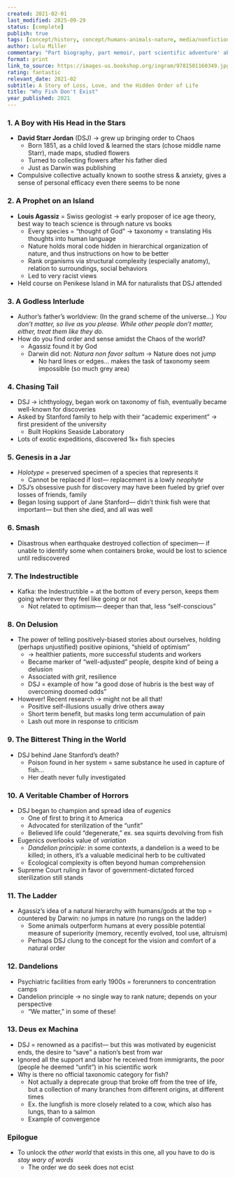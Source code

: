 ```yaml
---
created: 2021-02-01
last_modified: 2025-09-29
status: [complete]
publish: true
tags: [concept/history, concept/humans-animals-nature, media/nonfiction/autobiography, media/nonfiction/journalism, type/notes]
author: Lulu Miller
commentary: "Part biography, part memoir, part scientific adventure' about the life of taxonomist David Starr Jordan... this was such an unexpected, human, authentic, and lovely experience. Lulu Miller walks us through a time of her life side by side with Jordan’s, and the metaphors and lessons of hindsight infuse the journey with meaning. Truly enjoyed this, both for the writing and the thinking."
format: print
link_to_source: https://images-us.bookshop.org/ingram/9781501160349.jpg?v=enc-v1
rating: fantastic
relevant_date: 2021-02
subtitle: A Story of Loss, Love, and the Hidden Order of Life
title: "Why Fish Don't Exist"
year_published: 2021
---
```


### 1. A Boy with His Head in the Stars
- **David Starr Jordan** (DSJ) → grew up bringing order to Chaos
    - Born 1851, as a child loved & learned the stars (chose middle name Starr), made maps, studied flowers
    - Turned to collecting flowers after his father died
    - Just as Darwin was publishing
- Compulsive collective actually known to soothe stress & anxiety, gives a sense of personal efficacy even there seems to be none

### 2. A Prophet on an Island
- **Louis Agassiz** = Swiss geologist → early proposer of ice age theory, best way to teach science is through nature vs books
    - Every species = “thought of God” → taxonomy = translating His thoughts into human language
    - Nature holds moral code hidden in hierarchical organization of nature, and thus instructions on how to be better
    - Rank organisms via structural complexity (especially anatomy), relation to surroundings, social behaviors
    - Led to very racist views
- Held course on Penikese Island in MA for naturalists that DSJ attended

### 3. A Godless Interlude
- Author’s father’s worldview: (In the grand scheme of the universe...) *You don’t matter, so live as you please. While other people don’t matter, either, treat them like they do.*
- How do you find order and sense amidst the Chaos of the world?
    - Agassiz found it by God
    - Darwin did not: *Natura non favor saltum* → Nature does not jump
        - No hard lines or edges... makes the task of taxonomy seem impossible (so much grey area)

### 4. Chasing Tail
- DSJ → ichthyology, began work on taxonomy of fish, eventually became well-known for discoveries
- Asked by Stanford family to help with their “academic experiment” → first president of the university
    - Built Hopkins Seaside Laboratory
- Lots of exotic expeditions, discovered 1k+ fish species

### 5. Genesis in a Jar
- *Holotype* = preserved specimen of a species that represents it
    - Cannot be replaced if lost— replacement is a lowly *neophyte*
- DSJ’s obsessive push for discovery may have been fueled by grief over losses of friends, family
- Began losing support of Jane Stanford— didn’t think fish were that important— but then she died, and all was well

### 6. Smash
- Disastrous when earthquake destroyed collection of specimen— if unable to identify some when containers broke, would be lost to science until rediscovered

### 7. The Indestructible
- Kafka: the Indestructible = at the bottom of every person, keeps them going wherever they feel like going or not
    - Not related to optimism— deeper than that, less “self-conscious”

### 8. On Delusion
- The power of telling positively-biased stories about ourselves, holding (perhaps unjustified) positive opinions, “shield of optimism”
    - → healthier patients, more successful students and workers
    - Became marker of “well-adjusted” people, despite kind of being a delusion
    - Associated with *grit*, resilience
    - DSJ = example of how “a good dose of hubris is the best way of overcoming doomed odds”
- However! Recent research → might not be all that!
    - Positive self-illusions usually drive others away
    - Short term benefit, but masks long term accumulation of pain
    - Lash out more in response to criticism

### 9. The Bitterest Thing in the World
- DSJ behind Jane Stanford’s death?
    - Poison found in her system = same substance he used in capture of fish...
    - Her death never fully investigated

### 10. A Veritable Chamber of Horrors
- DSJ began to champion and spread idea of *eugenics*
    - One of first to bring it to America
    - Advocated for sterilization of the “unfit”
    - Believed life could “degenerate,” ex. sea squirts devolving from fish
- Eugenics overlooks value of *variation*
    - *Dandelion principle:* in some contexts, a dandelion is a weed to be killed; in others, it’s a valuable medicinal herb to be cultivated
    - Ecological complexity is often beyond human comprehension
- Supreme Court ruling in favor of government-dictated forced sterilization still stands

### 11. The Ladder
- Agassiz’s idea of a natural hierarchy with humans/gods at the top = countered by Darwin: no jumps in nature (no rungs on the ladder)
    - Some animals outperform humans at every possible potential measure of superiority (memory, recently evolved, tool use, altruism)
    - Perhaps DSJ clung to the concept for the vision and comfort of a natural order

### 12. Dandelions
- Psychiatric facilities from early 1900s = forerunners to concentration camps
- Dandelion principle → no single way to rank nature; depends on your perspective
    - “We matter,” in some of these!

### 13. Deus ex Machina
- DSJ = renowned as a pacifist— but this was motivated by eugenicist ends, the desire to “save” a nation’s best from war
- Ignored all the support and labor he received from immigrants, the poor (people he deemed “unfit”) in his scientific work
- Why is there no official taxonomic category for fish?
    - Not actually a deprecate group that broke off from the tree of life, but a collection of many branches from different origins, at different times
    - Ex. the lungfish is more closely related to a cow, which also has lungs, than to a salmon
    - Example of convergence

### Epilogue
- To unlock the *other world* that exists in this one, all you have to do is *stay wary of words*
    - The order we do seek does not ecist
